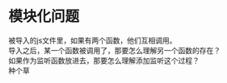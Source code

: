 <!---
被导入的js文件里，如果有两个函数，他们互相调用。  
导入之后，某一个函数被调用了，那要怎么理解另一个函数的存在？  
如果作为监听函数放进去，那要怎么理解添加监听这个过程？  
--->
# 模块化问题  
被导入的js文件里，如果有两个函数，他们互相调用。  
导入之后，某一个函数被调用了，那要怎么理解另一个函数的存在？  
如果作为监听函数放进去，那要怎么理解添加监听这个过程？  
种个草